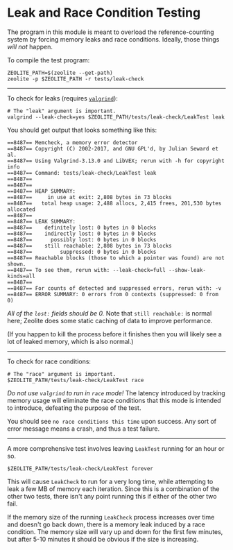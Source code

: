 # Leak and Race Condition Testing

The program in this module is meant to overload the reference-counting system
by forcing memory leaks and race conditions. Ideally, those things *will not*
happen.

To compile the test program:

```shell
ZEOLITE_PATH=$(zeolite --get-path)
zeolite -p $ZEOLITE_PATH -r tests/leak-check
```

---

To check for leaks (requires [`valgrind`](https://valgrind.org/)):

```shell
# The "leak" argument is important.
valgrind --leak-check=yes $ZEOLITE_PATH/tests/leak-check/LeakTest leak
```

You should get output that looks something like this:

```text
==8487== Memcheck, a memory error detector
==8487== Copyright (C) 2002-2017, and GNU GPL'd, by Julian Seward et al.
==8487== Using Valgrind-3.13.0 and LibVEX; rerun with -h for copyright info
==8487== Command: tests/leak-check/LeakTest leak
==8487==
==8487==
==8487== HEAP SUMMARY:
==8487==     in use at exit: 2,808 bytes in 73 blocks
==8487==   total heap usage: 2,488 allocs, 2,415 frees, 201,530 bytes allocated
==8487==
==8487== LEAK SUMMARY:
==8487==    definitely lost: 0 bytes in 0 blocks
==8487==    indirectly lost: 0 bytes in 0 blocks
==8487==      possibly lost: 0 bytes in 0 blocks
==8487==    still reachable: 2,808 bytes in 73 blocks
==8487==         suppressed: 0 bytes in 0 blocks
==8487== Reachable blocks (those to which a pointer was found) are not shown.
==8487== To see them, rerun with: --leak-check=full --show-leak-kinds=all
==8487==
==8487== For counts of detected and suppressed errors, rerun with: -v
==8487== ERROR SUMMARY: 0 errors from 0 contexts (suppressed: 0 from 0)
```

*All of the `lost:` fields should be 0.* Note that `still reachable:` is normal
here; Zeolite does some static caching of data to improve performance.

(If you happen to kill the process before it finishes then you will likely see
a lot of leaked memory, which is also normal.)

---

To check for race conditions:

```shell
# The "race" argument is important.
$ZEOLITE_PATH/tests/leak-check/LeakTest race
```

*Do not use `valgrind` to run in `race` mode!* The latency introduced by
tracking memory usage will eliminate the race conditions that this mode is
intended to introduce, defeating the purpose of the test.

You should see `no race conditions this time` upon success. Any sort of error
message means a crash, and thus a test failure.

---

A more comprehensive test involves leaving `LeakTest` running for an hour or so.

```shell
$ZEOLITE_PATH/tests/leak-check/LeakTest forever
```

This will cause `LeakCheck` to run for a very long time, while attempting to
leak a few MB of memory each iteration. Since this is a combination of the other
two tests, there isn't any point running this if either of the other two fail.

If the memory size of the running `LeakCheck` process increases over time and
doesn't go back down, there is a memory leak induced by a race condition. The
memory size will vary up and down for the first few minutes, but after 5-10
minutes it should be obvious if the size is increasing.
